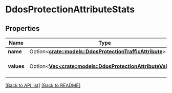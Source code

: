 # DdosProtectionAttributeStats

## Properties

Name | Type | Description | Notes
------------ | ------------- | ------------- | -------------
**name** | Option<[**crate::models::DdosProtectionTrafficAttribute**](DdosProtectionTrafficAttribute.md)> |  | 
**values** | Option<[**Vec&lt;crate::models::DdosProtectionAttributeValue&gt;**](DdosProtectionAttributeValue.md)> | Values for traffic attribute. | 

[[Back to API list]](../README.md#documentation-for-api-endpoints) [[Back to README]](../README.md)


